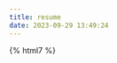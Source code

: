 ```yaml
---
title: resume
date: 2023-09-29 13:49:24
---
```


{% html7 %}
<link href="//maxcdn.bootstrapcdn.com/font-awesome/4.1.0/css/font-awesome.min.css" rel="stylesheet">
<style>
@import url('https://fonts.googleapis.com/css?family=Open+Sans:400,600,700,800');


        .resume h1, h2, h3, h4 {
            -webkit-margin-before: 0px;
            -webkit-margin-after: 0.5em;
            -webkit-margin-start: 0px;
            -webkit-margin-end: 0px;

            border-bottom: 3px solid #E32636;
            display: inline-block;
            color: #333333;
            font-weight: 600;
            text-transform: uppercase;
        }

        .resume ul {
            -webkit-margin-before: 0px;
            -webkit-margin-after: 0px;
            -webkit-margin-start: 0px;
            -webkit-margin-end: 0px;
            -webkit-padding-start: 0px;

            list-style: none;
        }

        .resume {
            position: relative;
        }

        .resume .row {
            padding-bottom: 15px;
            padding-left: 20px;
        }

        .resume header {
            display: inline-block;
        }

        .resume header h1 {
            font-size: 40pt;
        }


        .resume header ul li {
            height: 25px;
        }

        .resume header ul li i {
            color: #E32636;
            padding-right: 5px;
            padding-left: 5px;
            font-size: 18px;
        }

        .resume article {
            margin-top: 20px;
        }

        .resume article h2 {
            font-size: 20pt;
        }

        .resume article .header {
            color: #E32636;
            font-weight: 600;
        }

        .resume article .header span {
            font-size: 10pt;
            font-style: italic;
        }

        .resume article .right {
            float: right;
            width: 10%;
            font-weight: 600;

        }

        .resume article .description {
            font-style: italic;
            font-size: 9pt;
        }

        .resume article .exp-list .fa {
            color: #E32636;
            padding-right: 5px;
            font-size: 12px;
        }

        .resume article ul li {
            min-height: 25px;
            max-width: 80%;
        }

        .resume article .reference {
            width: 40%;
            display: inline-block;
        }

        .resume article .reference ul li {
            max-width: 100%;
        }

        .resume article .spacer {
            height: 15px;
        }

        .resume article .tech ul li {
            max-width: 100% !important;
        }

        .resume article .tech span {
            font-weight: 600;
            color: #E32636;
        }
    </style>

<div class="resume">
    <header>
        <h1>姓名</h1>

        <div class="row">
            <ul>
                <li class="address"><i class="fa fa-home fa-1x"></i>地址</li>
                <li class="phone">
                    <span><i class="fa fa-phone fa-1x"></i>电话1</span>
                    <span><i class="fa fa-mobile fa-1x"></i>电话2</span>
                </li>
                <li class="email"><i class="fa fa-envelope fa-1x"></i>邮箱</li>
            </ul>
        </div>
    </header>

    <article>
        <h2>技能</h2>

        <div class="row tech">
            <ul>
                <li><span>Languages</span>: Java, PHP, SQL, HTML, CSS, LESS, JSON</li>
                <li><span>Exposure</span>: C, C++, C#, Objective-C, XML, UNIX Shell, JavaScript, Assembly</li>
                <li><span>SDKs</span>: Android, iOS</li>
                <li><span>IDE</span>: Eclipse, Aptana, Visual Studio, PhpStorm, Notepad++, Xcode</li>
                <li><span>Tools</span>: Photoshop, C Shell, GCC, SSH, FTP, MySQL, WAMP, LAMP stack, CodeIgniter, Drupal,
                    Concrete5, Bootstrap
                </li>
                <li><span>Version Control</span>: Git, SVN</li>
                <li><span>Operating Systems</span>: Windows XP, Windows Vista, Windows 7, Windows 8, Ubuntu, Linux</li>
            </ul>
        </div>
    </article>

    <article>
        <h2>教育</h2>
        <div class="row">
            <ul>
                <li class="right">
                    <ul>
                        <li>2020~2016</li>
                    </ul>
                </li>
                <li class="header">xxx大学</li>
<!--                <li>University of SomeCity, SomeCity, United Kingdom</li>-->
<!--                <li class="description">Concentration in Object Oriented Programming, Web Development, and Mathematics-->
                </li>
            </ul>
        </div>
    </article>

    <article>
        <h2>工作经验</h2>
        <div class="row exp-list">
            <ul>
                <li class="right">
                    <ul>
                        <li>2021-09~今天</li>
                    </ul>
                </li>
                <li class="header">xxx公司</li>
                <li><i class="fa fa-caret-right fa-1x"></i>Assisted instructors by providing additional aid to students
                    during their practical sessions
                </li>
                <li><i class="fa fa-caret-right fa-1x"></i>Reviewed materials prior to scheduled practical session to
                    provide accurate answers to questions
                </li>
            </ul>
        </div>
    </article>
<!--    <article>-->
<!--        <h2>References</h2>-->

<!--        <div class="row">References Available Upon Request</div>-->
<!--    </article>-->
</div>
{% endhtml7 %}
